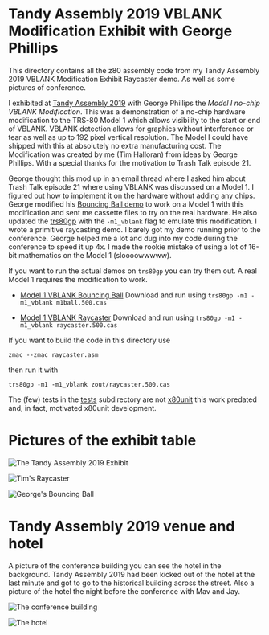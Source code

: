 # Tandy Assembly 2019 VBLANK Modification Exhibit with George Phillips

This directory contains all the z80 assembly code from my Tandy Assembly 2019
VBLANK Modification Exhibit Raycaster demo. As well as some pictures of
conference.

I exhibited at [Tandy Assembly 2019](http://www.tandyassembly.com/2019/) with
George Phillips the *Model I no-chip VBLANK Modification*.  This was a
demonstration of a no-chip hardware modification to the TRS-80 Model 1 which
allows visibility to the start or end of VBLANK. VBLANK detection allows for
graphics without interference or tear as well as up to 192 pixel vertical
resolution. The Model I could have shipped with this at absolutely no extra
manufacturing cost. The Modification was created by me (Tim Halloran) from
ideas by George Phillips. With a special thanks for the motivation to Trash
Talk episode 21.

George thought this mod up in an email thread where I asked him about Trash
Talk episode 21 where using VBLANK was discussed on a Model 1. I figured out
how to implement it on the hardware without adding any chips. George modified
his [Bouncing Ball demo](http://48k.ca/ball.html) to work on a Model 1 with
this modification and sent me cassette files to try on the real hardware. He
also updated the [trs80gp](http://48k.ca/trs80gp.html) with the `-m1_vblank`
flag to emulate this modification. I wrote a primitive raycasting demo. I
barely got my demo running prior to the conference. George helped me a lot and
dug into my code during the conference to speed it up 4x. I made the rookie
mistake of using a lot of 16-bit mathematics on the Model 1 (sloooowwwww).

If you want to run the actual demos on `trs80gp` you can try them out. A real
Model 1 requires the modification to work.

* [Model 1 VBLANK Bouncing Ball](bin/ball1.500.cas?raw=true) Download and run
  using `trs80gp -m1 -m1_vblank m1ball.500.cas`

* [Model 1 VBLANK Raycaster](bin/raycaster.500.cas?raw=true) Download and run
  using `trs80gp -m1 -m1_vblank raycaster.500.cas`

If you want to build the code in this directory use

```zmac --zmac raycaster.asm```

then run it with

```trs80gp -m1 -m1_vblank zout/raycaster.500.cas```

The (few) tests in the [tests](./tests) subdirectory are not
[x80unit](./../x80unit) this work predated and, in fact, motivated x80unit
development.

# Pictures of the exhibit table

![The Tandy Assembly 2019 Exhibit](bin/ta19_exhibit.jpg?raw=true "The Tandy Assembly 2019 Exhibit")

![Tim's Raycaster](bin/ta19_exhibit_raycaster.jpg?raw=true "Tim's Raycaster")

![George's Bouncing Ball](bin/ta19_exhibit_bouncing_ball.jpg?raw=true "George's Bouncing Ball")

# Tandy Assembly 2019 venue and hotel

A picture of the conference building you can see the hotel in the background.
Tandy Assembly 2019 had been kicked out of the hotel at the last minute and got
to go to the historical building across the street. Also a picture of the hotel
the night before the conference with Mav and Jay.

![The conference building](bin/ta19_venue.jpg?raw=true "The conference building")

![The hotel](bin/ta19_hotel.jpg?raw=true "The hotel")

